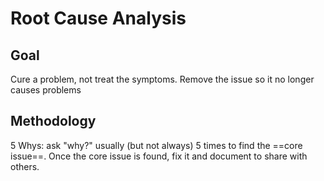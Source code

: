 # Root Cause Analysis

## Goal
Cure a problem, not treat the symptoms. Remove the issue so it no longer causes problems

## Methodology
5 Whys: ask "why?" usually (but not always) 5 times to find the ==core issue==.
Once the core issue is found, fix it and document to share with others.
